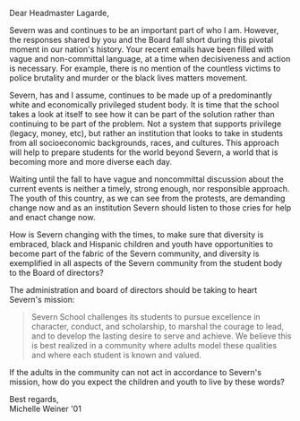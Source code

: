 Dear Headmaster Lagarde,

Severn was and continues to be an important part of who I am. However, the responses shared by you and the Board fall short during this pivotal moment in our nation's history. Your recent emails have been filled with vague and non-committal language, at a time when decisiveness and action is necessary. For example, there is no mention of the countless victims to police brutality and murder or the black lives matters movement. 

Severn, has and I assume, continues to be made up of a predominantly white and economically privileged student body. It is time that the school takes a look at itself to see how it can be part of the solution rather than continuing to be part of the problem. Not a system that supports privilege (legacy, money, etc), but rather an institution that looks to take in students from all socioeconomic backgrounds, races, and cultures. This approach will help to prepare students for the world beyond Severn, a world that is becoming more and more diverse each day. 

Waiting until the fall to have vague and noncommittal discussion about the current events is neither a timely, strong enough, nor responsible approach. The youth of this country, as we can see from the protests, are demanding change now and as an institution Severn should listen to those cries for help and enact change now. 

How is Severn changing with the times, to make sure that diversity is embraced, black and Hispanic children and youth have opportunities to become part of the fabric of the Severn community, and diversity is exemplified in all aspects of the Severn community from the student body to the Board of directors? 

The administration and board of directors should be taking to heart Severn's mission:
>Severn School challenges its students to pursue excellence in character, conduct, and scholarship, to marshal the courage to lead, and to develop the lasting desire to serve and achieve. We believe this is best realized in a community where adults model these qualities and where each student is known and valued.

If the adults in the community can not act in accordance to Severn's mission, how do you expect the children and youth to live by these words? 

Best regards,  
Michelle Weiner '01